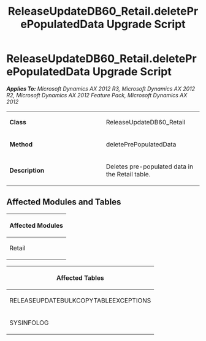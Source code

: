 ﻿---
title: ReleaseUpdateDB60_Retail.deletePrePopulatedData Upgrade Script
TOCTitle: ReleaseUpdateDB60_Retail.deletePrePopulatedData Upgrade Script
ms:assetid: b58d4aa2-b8f5-065e-4e0a-9cf588dfcbce
ms:mtpsurl: https://msdn.microsoft.com/en-us/library/JJ736989(v=AX.60)
ms:contentKeyID: 49710674
ms.date: 05/18/2015
mtps_version: v=AX.60
---

# ReleaseUpdateDB60\_Retail.deletePrePopulatedData Upgrade Script 


_**Applies To:** Microsoft Dynamics AX 2012 R3, Microsoft Dynamics AX 2012 R2, Microsoft Dynamics AX 2012 Feature Pack, Microsoft Dynamics AX 2012_

<table>
<colgroup>
<col style="width: 50%" />
<col style="width: 50%" />
</colgroup>
<tbody>
<tr class="odd">
<td><p><strong>Class</strong></p></td>
<td><p>ReleaseUpdateDB60_Retail</p></td>
</tr>
<tr class="even">
<td><p><strong>Method</strong></p></td>
<td><p>deletePrePopulatedData</p></td>
</tr>
<tr class="odd">
<td><p><strong>Description</strong></p></td>
<td><p>Deletes pre-populated data in the Retail table.</p></td>
</tr>
</tbody>
</table>


## Affected Modules and Tables

<table>
<colgroup>
<col style="width: 100%" />
</colgroup>
<thead>
<tr class="header">
<th><p>Affected Modules</p></th>
</tr>
</thead>
<tbody>
<tr class="odd">
<td><p>Retail</p></td>
</tr>
</tbody>
</table>


<table>
<colgroup>
<col style="width: 100%" />
</colgroup>
<thead>
<tr class="header">
<th><p>Affected Tables</p></th>
</tr>
</thead>
<tbody>
<tr class="odd">
<td><p>RELEASEUPDATEBULKCOPYTABLEEXCEPTIONS</p></td>
</tr>
<tr class="even">
<td><p>SYSINFOLOG</p></td>
</tr>
</tbody>
</table>

  


